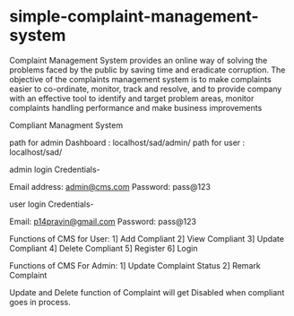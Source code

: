 # simple-complaint-management-system
Complaint Management System provides an online way of solving the problems faced by the public by saving time and eradicate corruption. The objective of the complaints management system is to make complaints easier to co-ordinate, monitor, track and resolve, and to provide company with an effective tool to identify and target problem areas, monitor complaints handling performance and make business improvements

Compliant Managment System

path for admin Dashboard : localhost/sad/admin/
path for user : localhost/sad/

admin login Credentials-

Email address:  admin@cms.com
Password: 		pass@123


user login Credentials-

Email:		 p14pravin@gmail.com
Password: 	 pass@123


Functions of CMS for User:
1] Add Compliant
2] View Compliant
3] Update Compliant
4] Delete Compliant
5] Register
6] Login

Functions of CMS For Admin:
1] Update Complaint Status
2] Remark Complaint


Update and Delete function of Complaint will get Disabled when compliant goes in process.
